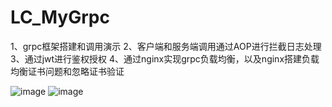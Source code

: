 # LC_MyGrpc
1、grpc框架搭建和调用演示 2、客户端和服务端调用通过AOP进行拦截日志处理 3、通过jwt进行鉴权授权 4、通过nginx实现grpc负载均衡，以及nginx搭建负载均衡证书问题和忽略证书验证

![image](https://user-images.githubusercontent.com/26539681/120270858-cf36c980-c2dc-11eb-808f-6f25d49a316b.png)
![image](https://user-images.githubusercontent.com/26539681/120271030-1de46380-c2dd-11eb-8507-6d60c70422da.png)

